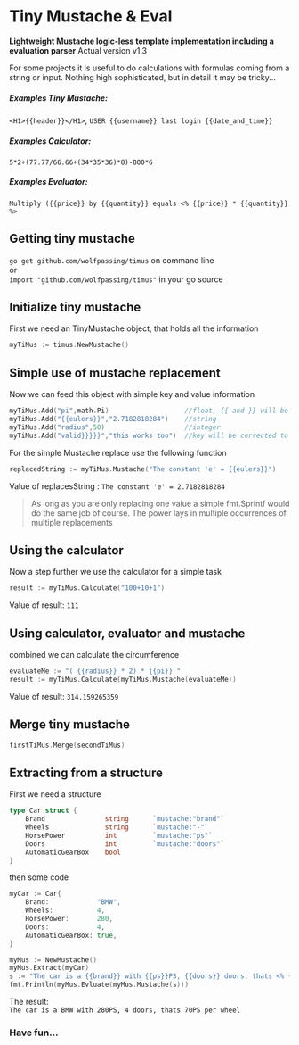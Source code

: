 # Tiny Mustache & Eval
**Lightweight Mustache logic-less template implementation including a evaluation parser**
Actual version v1.3

For some projects it is useful to do calculations with formulas coming from a string or input.
Nothing high sophisticated, but in detail it may be tricky...

##### Examples Tiny Mustache:
`<H1>{{header}}</H1>`,
`USER {{username}} last login {{date_and_time}}`

##### Examples Calculator:
`5*2+(77.77/66.66+(34*35*36)*8)-800*6`

##### Examples Evaluator:
`Multiply ({{price}} by {{quantity}} equals <% {{price}} * {{quantity}} %>`

## Getting tiny mustache

`go get github.com/wolfpassing/timus` on command line   
or  
`import "github.com/wolfpassing/timus"`  in your go source

## Initialize tiny mustache
First we need an TinyMustache object, that holds all the information
```go
myTiMus := timus.NewMustache()
```

## Simple use of mustache replacement
Now we can feed this object with simple key and value information
```go
myTiMus.Add("pi",math.Pi)                   //float, {{ and }} will be added to key
myTiMus.Add("{{eulers}}","2.7182818284")    //string
myTiMus.Add("radius",50)                    //integer
myTiMus.Add("valid}}}}}","this works too")  //key will be corrected to "{{valid}}"
```

For the simple Mustache replace use the following function
```go
replacedString := myTiMus.Mustache("The constant 'e' = {{eulers}}")
``` 
Value of replacesString : `The constant 'e' = 2.7182818284`
>As long as you are only replacing one value a simple fmt.Sprintf would do the same job of course. The power lays in multiple occurrences of multiple replacements

## Using the calculator
Now a step further we use the calculator for a simple task
```go
result := myTiMus.Calculate("100+10+1")
```
Value of result: `111`  

## Using calculator, evaluator and mustache
combined we can calculate the circumference

```go
evaluateMe := "( {{radius}} * 2) * {{pi}} "
result := myTiMus.Calculate(myTiMus.Mustache(evaluateMe))
``` 
Value of result: `314.159265359`
## Merge tiny mustache 
```go
firstTiMus.Merge(secondTiMus)
```
## Extracting from a structure
First we need a structure
```go   
type Car struct {
    Brand               string      `mustache:"brand"`
    Wheels              string      `mustache:"-"`
    HorsePower          int         `mustache:"ps"`
    Doors               int         `mustache:"doors"`
    AutomaticGearBox    bool
}
```
then some code

```go
myCar := Car{
	Brand:            "BMW",
	Wheels:           4,
	HorsePower:       280,
	Doors:            4,
	AutomaticGearBox: true,
}

myMus := NewMustache()
myMus.Extract(myCar)
s := "The car is a {{brand}} with {{ps}}PS, {{doors}} doors, thats <% {{ps}}/{{wheels}}PS per wheel %>"
fmt.Println(myMus.Evluate(myMus.Mustache(s)))
```
The result:  
`The car is a BMW with 280PS, 4 doors, thats 70PS per wheel`

### Have fun...